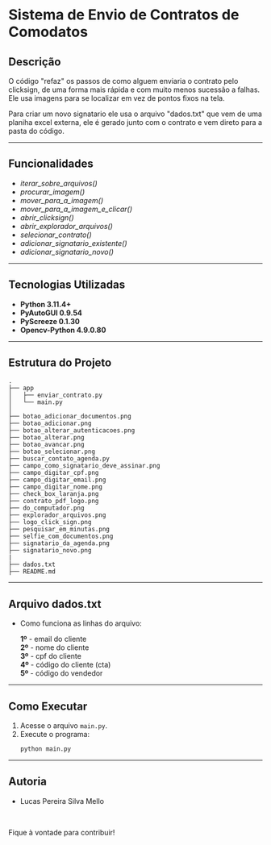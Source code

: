 # **Sistema de Envio de Contratos de Comodatos**

## **Descrição**

O código "refaz" os passos de como alguem enviaria o contrato pelo clicksign, de uma forma mais rápida e com muito menos sucessão a falhas. Ele usa imagens para se localizar em vez de pontos fixos na tela.

Para criar um novo signatario ele usa o arquivo "dados.txt" que vem de uma planiha excel externa, ele é gerado junto com o contrato e vem direto para a pasta do código.


---

## **Funcionalidades**

- *iterar_sobre_arquivos()*
- *procurar_imagem()*
- *mover_para_a_imagem()*
- *mover_para_a_imagem_e_clicar()*
- *abrir_clicksign()*
- *abrir_explorador_arquivos()*
- *selecionar_contrato()*
- *adicionar_signatario_existente()*
- *adicionar_signatario_novo()*

---

## **Tecnologias Utilizadas**

- **Python 3.11.4+**
- **PyAutoGUI 0.9.54**
- **PyScreeze 0.1.30**
- **Opencv-Python 4.9.0.80**

---

## **Estrutura do Projeto**

```
.
├── app
│   ├── enviar_contrato.py
│   └── main.py
│
├── botao_adicionar_documentos.png
├── botao_adicionar.png
├── botao_alterar_autenticacoes.png
├── botao_alterar.png
├── botao_avancar.png
├── botao_selecionar.png
├── buscar_contato_agenda.py
├── campo_como_signatario_deve_assinar.png
├── campo_digitar_cpf.png
├── campo_digitar_email.png
├── campo_digitar_nome.png
├── check_box_laranja.png
├── contrato_pdf_logo.png
├── do_computador.png
├── explorador_arquivos.png
├── logo_click_sign.png
├── pesquisar_em_minutas.png
├── selfie_com_documentos.png
├── signatario_da_agenda.png
├── signatario_novo.png
|
├── dados.txt
├── README.md
```

---
## **Arquivo dados.txt**
- Como funciona as linhas do arquivo:

   **1º** - email do cliente <br>
   **2º** - nome do cliente <br>
   **3º** - cpf do cliente <br>
   **4º** - código do cliente (cta) <br>
   **5º** - código do vendedor

---

## **Como Executar**

1. Acesse o arquivo `main.py`.
2. Execute o programa:
   ```bash
   python main.py
   ```

___


## **Autoria**
- Lucas Pereira Silva Mello

<br>

Fique à vontade para contribuir!

